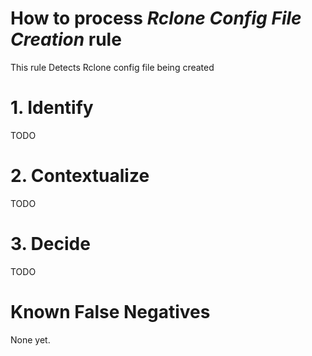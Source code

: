 # How to process *Rclone Config File Creation* rule
This rule Detects Rclone config file being created

# 1. Identify
TODO

# 2. Contextualize
TODO

# 3. Decide
TODO

# Known False Negatives
None yet.
